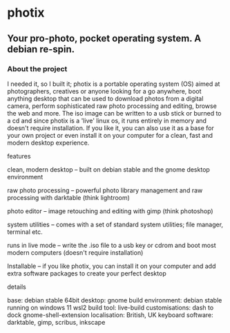 # photix

## Your pro-photo, pocket operating system. A debian re-spin.

### About the project

I needed it, so I built it; photix is a portable operating system (OS) aimed at photographers, creatives or anyone looking for a go anywhere, boot anything desktop that can be used to download photos from a digital camera, perform sophisticated raw photo processing and editing, browse the web and more. The iso image can be written to a usb stick or burned to a cd and since photix is a 'live' linux os, it runs entirely in memory and doesn't require installation. If you like it, you can also use it as a base for your own project or even install it on your computer for a clean, fast and modern desktop experience.

features

clean, modern desktop – built on debian stable and the gnome desktop environment

raw photo processing – powerful photo library management and raw processing with darktable (think lightroom)

photo editor – image retouching and editing with gimp (think photoshop)

system utilities – comes with a set of standard system utilities; file manager, terminal etc.

runs in live mode – write the .iso file to a usb key or cdrom and boot most modern computers (doesn't require installation)

Installable – if you like photix, you can install it on your computer and add extra software packages to create your perfect desktop

details

base: debian stable 64bit
desktop: gnome
build environment: debian stable running on windows 11 wsl2
build tool: live-build
customisations: dash to dock gnome-shell-extension
localisation: British, UK keyboard
software: darktable, gimp, scribus, inkscape
